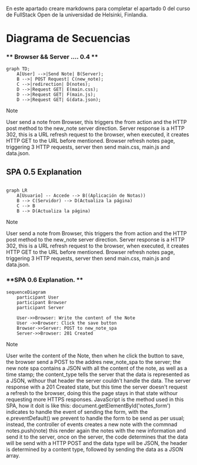 En este apartado creare markdowns para completar el apartado 0 del curso de FullStack Open de la universidad de Helsinki, Finlandia.

# Diagrama de Secuencias
 ### ** Browser && Server .... 0.4 ** 

```mermaid
graph TD;
    A[User] -->|Send Note| B(Server);
    B -->| POST Request| C(new_note);
    C -->|redirection| D(notes);
    D -->|Request GET| E(main.css);
    D -->|Request GET| F(main.js);
    D -->|Request GET| G(data.json);

```
> [!NOTE]
> User send a note from Browser, this triggers the from action and the HTTP post method to the new_note server direction.
>Server response is a HTTP 302, this is a URL refresh request to the browser, when executed, it creates HTTP GET to the URL before mentioned.
>Browser refresh notes page, triggering 3 HTTP requests, server then send main.css, main.js and data.json.


## **SPA 0.5 Explanation**

```mermaid

graph LR
    A[Usuario] -- Accede --> B((Aplicación de Notas))
    B --> C(Servidor) --> D(Actualiza la página)
    C --> B
    B --> D(Actualiza la página)

```
> [!NOTE]
> User send a note from Browser, this triggers the from action and the HTTP post method to the new_note server direction.
>Server response is a HTTP 302, this is a URL refresh request to the browser, when executed, it creates HTTP GET to the URL before mentioned.
>Browser refresh notes page, triggering 3 HTTP requests, server then send main.css, main.js and data.json.


### **SPA 0.6 Explanation. **

```mermaid
sequenceDiagram
    participant User
    participant Browser
    participant Server

    User->>Browser: Write the content of the Note
    User ->>Browser: Click the save button
    Browser->>Server: POST to new_note_spa
    Server->>Browser: 201 Created

```

> [!NOTE]
> User write the content of the Note, then when he click the button to save, the browser send a POST to the addres new_note_spa to the server; the new note spa contains a JSON with all the content of the note, as well as a time stamp; the content_type tells the server that the data is represented as a JSON, withour that header the server couldn't handle the data. The server response with a 201 Created state, but this time the server doesn't request a refresh to the browser, doing this the page stays in that state withour requesting more HTTPS responses. JavaScript is the method used in this SPA, how it doit is like this: document.getElementById('notes_form') indicates to handle the event of sending the form, with the e.preventDefault() we prevent to handle the form to be send as per usual; instead, the controller of events creates a new note with the commnad notes.push(note) this render again the notes with the new information and send it to the server, once on the server, the code determines that the data will be send with a HTTP POST and the data type will be JSON, the header is determined by a content type, followed by sending the data as a JSON array.
